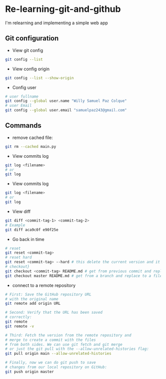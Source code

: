 # Re-learning-git-and-github
I'm relearning and implementing a simple web app

## Git configuration
- View git config
```bash
git config --list
```
- View config origin
```bash
git config --list --show-origin
```
- Config user
```bash
# user fullname
git config --global user.name "Willy Samuel Paz Colque"
# user Email
git config --global user.email "samuelpaz243@gmail.com"
```

## Commands
- remove cached file:
```bash
git rm --cached main.py
```
- View commits log
```bash
git log <filename>
# or
git log
```

- View commits log
```bash
git log <filename>
# or
git log
```
- View diff
```bash
git diff <commit-tag-1> <commit-tag-2>
# Example
git diff aca9c0f e90f25e
```

- Go back in time
```bash
# reset
git reset <commit-tag>
# reset hard
git reset <commit-tag> --hard # this delete the current version and it go to a previous version (commit-tag)
# checkout}
git checkout <commit-tag> README.md # get from previous commit and replace to a file
git checkout master README.md # get from a branch and replace to a file
```

- connect to a remote repository
```bash
# First: Save the GitHub repository URL
# with the original name
git remote add origin URL

# Second: Verify that the URL has been saved
# correctly:
git remote
git remote -v

# Third: Fetch the version from the remote repository and
# merge to create a commit with the files
# from both sides. We can use git fetch and git merge
# or just the git pull with the --allow-unrelated-histories flag:
git pull origin main --allow-unrelated-histories

# Finally, now we can do git push to save
# changes from our local repository on GitHub: 
git push origin master
```